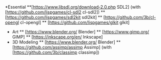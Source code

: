 *Essential
**[https://www.libsdl.org/download-2.0.php SDL2] (with [https://github.com/lispgames/cl-sdl2 cl-sdl2])
** [https://github.com/lispgames/sdl2kit sdl2kit]
** [https://github.com/3b/cl-opengl cl-opengl]
** [https://github.com/lispgames/glkit glkit]
* Art
** [https://www.blender.org/ Blender]
** [https://www.gimp.org/ GIMP]
** [https://inkscape.org/en/ Inkscape]
* 3D Modeling
** [https://www.blender.org/ Blender]
** [https://github.com/assimp/assimp Assimp] (with [https://github.com/3b/classimp classimp])